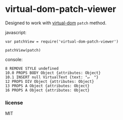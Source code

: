 # virtual-dom-patch-viewer

Designed to work with [virtual-dom](https://github.com/Matt-Esch/virtual-dom) `patch` method.

javascript:
```
var patchView = require('virtual-dom-patch-viewer')

patchView(patch)
```

console:
```
8 REMOVE STYLE undefined
10.0 PROPS BODY Object {attributes: Object}
10.1 INSERT null VirtualText {text: "↵  "}
12 PROPS DIV Object {attributes: Object}
13 PROPS A Object {attributes: Object}
16 PROPS A Object {attributes: Object}
```

### license

MIT
